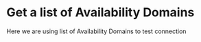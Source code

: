 # Get a list of Availability Domains
Here we are using list of Availability Domains to test connection 

